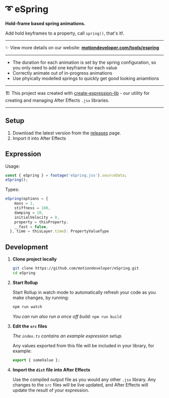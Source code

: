 # ➰ eSpring

**Hold-frame based spring animations.**

Add hold keyframes to a property, call `spring()`, that's it!.

---

✨ View more details on our website: **[motiondeveloper.com/tools/espring](www.motiondeveloper.com/tools/espring)**

---

- The duration for each animation is set by the spring configuration, so you only need to add one keyframe for each value
- Correctly animate out of in-progress animations
- Use phyically modelled springs to quickly get good looking aniamtions

---

🏗 This project was created with [create-expression-lib](https://github.com/motiondeveloper/create-expression-lib) - our utility for creating and managing After Effects `.jsx` libraries.

---

## Setup

1. Download the latest version from the [releases](https://github.com/motiondeveloper/releases) page.
2. Import it into After Effects

## Expression

Usage:

```js
const { eSpring } = footage('eSpring.jsx').sourceData;
eSpring();
```

Types:

```ts
eSpring(options = {
    mass = 1,
    stiffness = 100,
    damping = 10,
    initialVelocity = 0,
    property = thisProperty,
    __fast = false,
  }, time = thisLayer.time): PropertyValueType
```

## Development

1. **Clone project locally**

   ```sh
   git clone https://github.com/motiondeveloper/eSpring.git
   cd eSpring
   ```

2. **Start Rollup**

   Start Rollup in watch mode to automatically refresh your code as you make changes, by running:

   ```sh
   npm run watch
   ```

   _You can run also run a once off build:_ `npm run build`

3. **Edit the `src` files**

   _The `index.ts` contains an example expression setup._

   Any values exported from this file will be included in your library, for example:

   ```js
   export { someValue };
   ```

4. **Import the `dist` file into After Effects**

   Use the compiled output file as you would any other `.jsx` library. Any changes to the `src` files will be live updated, and After Effects will update the result of your expression.

